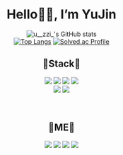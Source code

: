 <div align=center><h1>Hello🙋‍♀️, I’m YuJin </h1></div>

<div align="center">

![u__zzi_'s GitHub stats](https://github-readme-stats.vercel.app/api?username=gitujin&show_icons=true&theme=tokyonight)</br>
[![Top Langs](https://github-readme-stats.vercel.app/api/top-langs/?username=gitujin&layout=compact&theme=tokyonight)](https://github.com/anuraghazra/github-readme-stats)
[![Solved.ac Profile](http://mazassumnida.wtf/api/v2/generate_badge?boj=syj9471)](https://solved.ac/syj9471/)
  
</div>

<div align="center">

  ## 💎Stack💎 
  <img src="https://img.shields.io/badge/JAVA-007396?style=flat-square&logo=Java&logoColor=white"/>
  <img src="https://img.shields.io/badge/HTML-E34F26?style=flat-square&logo=HTML5&logoColor=white"/>
  <img src="https://img.shields.io/badge/CSS3-1572B6?style=flat-square&logo=CSS3&logoColor=white"/>
  <img src="https://img.shields.io/badge/JavaScript-F7DF1E?style=flat-square&logo=JavaScript&logoColor=white"/></br>
  <img src="https://img.shields.io/badge/JQuery-0769AD?style=flat-square&logo=JQuery&logoColor=white"/>
  <img src="https://img.shields.io/badge/Spring-6DB33F?style=flat-square&logo=Spring&logoColor=white"/> 

</br>
</br>
</br>
  
  ## 💎ME💎  
  
  <a href="https://www.instagram.com/_study_u__zzi_/" target="_blank"><img src="https://img.shields.io/badge/Instagram-E4405F?style=flat-square&logo=Instagram&logoColor=white"/></a>
  <a href="mailto:syj991114@gmail.com" target="_blank"><img src="https://img.shields.io/badge/Gmail-EA4335?style=flat-square&logo=Gmail&logoColor=white"/></a>
  <a href="https://blog.naver.com/syj9471" target="_blank"><img src="https://img.shields.io/badge/blog-03C75A?style=flat-square&logo=Naver&logoColor=white"/></a>
  <a href="https://github.com/gitujin" target="_blank"><img src="https://img.shields.io/badge/GitHub-181717?style=flat-square&logo=GitHub&logoColor=white"/></a>
</div>

 </br> 
 </br>
 
